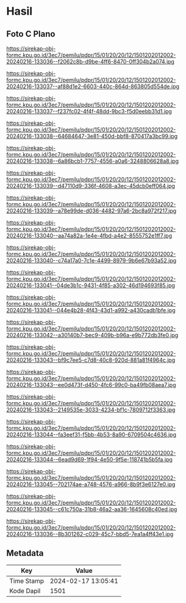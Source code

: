 # Hasil

## Foto C Plano

https://sirekap-obj-formc.kpu.go.id/3ec7/pemilu/pdpr/15/01/20/20/12/1501202012002-20240216-133036--f2062c8b-d9be-4ff6-8470-0ff304b2a074.jpg

https://sirekap-obj-formc.kpu.go.id/3ec7/pemilu/pdpr/15/01/20/20/12/1501202012002-20240216-133037--af88d1e2-6603-440c-864d-863805d554de.jpg

https://sirekap-obj-formc.kpu.go.id/3ec7/pemilu/pdpr/15/01/20/20/12/1501202012002-20240216-133037--f237fc02-4f4f-48dd-9bc3-f5d0eebb31d1.jpg

https://sirekap-obj-formc.kpu.go.id/3ec7/pemilu/pdpr/15/01/20/20/12/1501202012002-20240216-133038--64684647-3e81-450d-bbf8-870417a3bc99.jpg

https://sirekap-obj-formc.kpu.go.id/3ec7/pemilu/pdpr/15/01/20/20/12/1501202012002-20240216-133038--6a86bcb1-7757-4556-a0a6-3248806628a8.jpg

https://sirekap-obj-formc.kpu.go.id/3ec7/pemilu/pdpr/15/01/20/20/12/1501202012002-20240216-133039--d47110d9-336f-4608-a3ec-45dcb0eff064.jpg

https://sirekap-obj-formc.kpu.go.id/3ec7/pemilu/pdpr/15/01/20/20/12/1501202012002-20240216-133039--a78e99de-d036-4482-97a6-2bc8a972f217.jpg

https://sirekap-obj-formc.kpu.go.id/3ec7/pemilu/pdpr/15/01/20/20/12/1501202012002-20240216-133040--aa74a82a-1e4e-4fbd-a4e2-8555752e1ff7.jpg

https://sirekap-obj-formc.kpu.go.id/3ec7/pemilu/pdpr/15/01/20/20/12/1501202012002-20240216-133040--c74a17a0-7c1e-4499-8979-9b6e67b93a52.jpg

https://sirekap-obj-formc.kpu.go.id/3ec7/pemilu/pdpr/15/01/20/20/12/1501202012002-20240216-133041--04de3b1c-9431-4f85-a302-46d194693f85.jpg

https://sirekap-obj-formc.kpu.go.id/3ec7/pemilu/pdpr/15/01/20/20/12/1501202012002-20240216-133041--044e4b28-4f43-43d1-a992-a430cadb1bfe.jpg

https://sirekap-obj-formc.kpu.go.id/3ec7/pemilu/pdpr/15/01/20/20/12/1501202012002-20240216-133042--a30140b7-bec9-409b-b96a-e9b772db3fe0.jpg

https://sirekap-obj-formc.kpu.go.id/3ec7/pemilu/pdpr/15/01/20/20/12/1501202012002-20240216-133043--bf9c7ee5-c7d8-40c8-920d-881a81f4964c.jpg

https://sirekap-obj-formc.kpu.go.id/3ec7/pemilu/pdpr/15/01/20/20/12/1501202012002-20240216-133043--ee0d473f-d450-4fc6-99c0-ba49fb08aea7.jpg

https://sirekap-obj-formc.kpu.go.id/3ec7/pemilu/pdpr/15/01/20/20/12/1501202012002-20240216-133043--2149535e-3033-4234-bf1c-7809712f3363.jpg

https://sirekap-obj-formc.kpu.go.id/3ec7/pemilu/pdpr/15/01/20/20/12/1501202012002-20240216-133044--fa3eef31-f5bb-4b53-8a90-6709504c4636.jpg

https://sirekap-obj-formc.kpu.go.id/3ec7/pemilu/pdpr/15/01/20/20/12/1501202012002-20240216-133044--6ead9d69-1f94-4e50-9f5e-118741b5b5fa.jpg

https://sirekap-obj-formc.kpu.go.id/3ec7/pemilu/pdpr/15/01/20/20/12/1501202012002-20240216-133045--702174ae-a748-4576-a966-8b9f3e6127e0.jpg

https://sirekap-obj-formc.kpu.go.id/3ec7/pemilu/pdpr/15/01/20/20/12/1501202012002-20240216-133045--c61c750a-31b8-46a2-aa36-1645608c40ed.jpg

https://sirekap-obj-formc.kpu.go.id/3ec7/pemilu/pdpr/15/01/20/20/12/1501202012002-20240216-133036--8b301262-c029-45c7-bbd5-7ea1a4ff43e1.jpg


## Metadata

| Key        | Value               |
| ---------- | ------------------- |
| Time Stamp | 2024-02-17 13:05:41 |
| Kode Dapil | 1501                |



